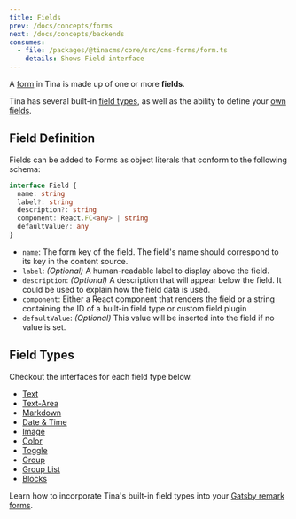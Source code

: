 ```yaml
---
title: Fields
prev: /docs/concepts/forms
next: /docs/concepts/backends
consumes:
  - file: /packages/@tinacms/core/src/cms-forms/form.ts
    details: Shows Field interface
---
```


A [form](/docs/concepts/forms 'Tina Concepts: Forms') in Tina is made up of one or more **fields**.

Tina has several built-in [field types](/docs/concepts/fields#field-types), as well as the ability to define your [own fields](/docs/fields/custom-fields).

## Field Definition

Fields can be added to Forms as object literals that conform to the following schema:

```typescript
interface Field {
  name: string
  label?: string
  description?: string
  component: React.FC<any> | string
  defaultValue?: any
}
```

- `name`: The form key of the field. The field's name should correspond to its key in the content source.
- `label`: _(Optional)_ A human-readable label to display above the field.
- `description`: _(Optional)_ A description that will appear below the field. It could be used to explain how the field data is used.
- `component`: Either a React component that renders the field or a string containing the ID of a built-in field type or custom field plugin
- `defaultValue`: _(Optional)_ This value will be inserted into the field if no value is set.

## Field Types

Checkout the interfaces for each field type below.

- [Text](/docs/fields/text)
- [Text-Area](/docs/fields/textarea)
- [Markdown](/docs/fields/markdown)
- [Date & Time](/docs/fields/date)
- [Image](/docs/fields/image)
- [Color](/docs/fields/color)
- [Toggle](/docs/fields/toggle)
- [Group](/docs/fields/group)
- [Group List](/docs/fields/group-list)
- [Blocks](/docs/fields/blocks)

Learn how to incorporate Tina's built-in field types into your [Gatsby remark forms](/docs/gatsby/markdown#customizing-remark-forms).
